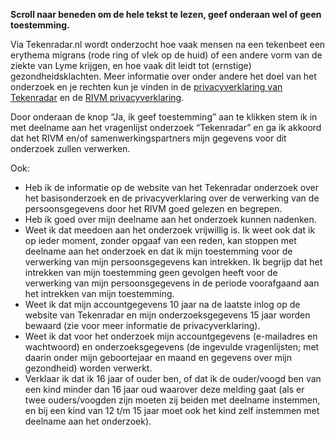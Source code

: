 **Scroll naar beneden om de hele tekst te lezen, geef onderaan wel of geen toestemming.**

Via Tekenradar.nl wordt onderzocht hoe vaak mensen na een tekenbeet een erythema migrans (rode ring of vlek op de huid) of een andere vorm van de ziekte van Lyme krijgen, en hoe vaak dit leidt tot (ernstige) gezondheidsklachten. Meer informatie over onder andere het doel van het onderzoek en je rechten kun je vinden in de [privacyverklaring van Tekenradar](/privacy) en de [RIVM privacyverklaring](https://www.rivm.nl/sites/default/files/2018-11/RIVM%20%20Privacyverklaring%20mei%202018%20definitief%20Nederlands.pdf).

Door onderaan de knop “Ja, ik geef toestemming” aan te klikken stem ik in met deelname aan het vragenlijst onderzoek “Tekenradar” en ga ik akkoord dat het RIVM en/of samenwerkingspartners mijn gegevens voor dit onderzoek zullen verwerken.

Ook:
- Heb ik de informatie op de website van het Tekenradar onderzoek over het basisonderzoek en de privacyverklaring over de verwerking van de persoonsgegevens door het RIVM goed gelezen en begrepen.
- Heb ik goed over mijn deelname aan het onderzoek kunnen nadenken.
- Weet ik dat meedoen aan het onderzoek vrijwillig is. Ik weet ook dat ik op ieder moment, zonder opgaaf van een reden, kan stoppen met deelname aan het onderzoek en dat ik mijn toestemming voor de verwerking van mijn persoonsgegevens kan intrekken. Ik begrijp dat het intrekken van mijn toestemming geen gevolgen heeft voor de verwerking van mijn persoonsgegevens in de periode voorafgaand aan het intrekken van mijn toestemming.
- Weet ik dat mijn accountgegevens 10 jaar na de laatste inlog op de website van Tekenradar en mijn onderzoeksgegevens 15 jaar worden bewaard (zie voor meer informatie de privacyverklaring).
- Weet ik dat voor het onderzoek mijn accountgegevens (e-mailadres en wachtwoord) en onderzoeksgegevens (de ingevulde vragenlijsten; met daarin onder mijn geboortejaar en maand en gegevens over mijn gezondheid) worden verwerkt.
- Verklaar ik dat ik 16 jaar of ouder ben, of dat ik de ouder/voogd ben van een kind minder dan 16 jaar oud waarover deze melding gaat (als er twee ouders/voogden zijn moeten zij beiden met deelname instemmen, en bij een kind van 12 t/m 15 jaar moet ook het kind zelf instemmen met deelname aan het onderzoek).
 




